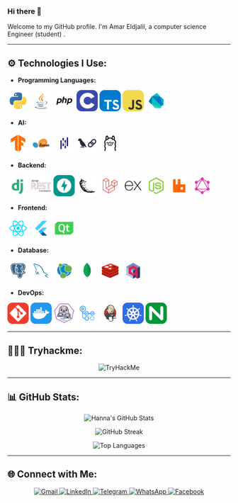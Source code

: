 ### Hi there 👋

Welcome to my GitHub profile. I'm Amar Eldjalil, a computer science Engineer (student) . 


---

## ⚙️ Technologies I Use:


<span>

- **Programming Languages:**
  
<img alt="Python" width="48px" src="icons/Py.svg" title="Python - Versatile programming language for web, AI, and scripting." />
<img alt="Java" width="48px" src="icons/Java.svg" title="Java - Object-oriented programming language used in web and Android development." />
<img alt="php" width="48px" src="icons/PHP.svg" title="PHP - Server-side scripting language for web development." />
<img alt="C" width="48px" src="icons/C.svg" title="C - Low-level programming language for system programming." />
<img alt="TS" width="48px" src="icons/TypeScript.svg" title="TypeScript - A superset of JavaScript with static typing." />
<img alt="JS" width="48px" src="icons/JS.svg" title="JavaScript - The language of the web, enabling interactive web pages." />
<img alt="Dark" width="48px" src="icons/dart-light.svg" title="Dart - Optimized for front-end development, mainly used with Flutter." />


- **AI:**

<img alt="TensorFlow" width="48px" src="icons/TensorFlow.svg" title="TensorFlow - Open-source machine learning framework." />
<img alt="sklean" width="48px" src="icons/SciKitLearn.svg" title="Scikit-Learn - Machine learning library for Python." />
<img alt="pandas" width="48px" src="icons/pandas.svg" title="Pandas - Data analysis and manipulation library for Python." />
<img alt="langchain" width="48px" src="icons/langchain-light.svg" title="LangChain - Framework for building LLM-based applications." />
<img alt="ollam" width="48px" src="icons/ollama-light.svg" title="Ollama - AI model deployment and management tool." />

- **Backend:**


<img alt="Django" width="48px" src="icons/Dj.svg" title="Django - High-level Python web framework." />
<img alt="DjangoRest" width="48px" src="icons/Rest.svg" title="Django REST Framework - Toolkit for building web APIs in Django." />
<img alt="FastAPI" width="48px" src="icons/FastAPI.svg" title="FastAPI - High-performance Python web framework for APIs." />
<img alt="Flask" width="48px" src="icons/Flask.svg" title="Flask - Lightweight Python web framework." />
<img alt="Laravel" width="48px" src="icons/laravel.svg" title="Laravel - PHP framework for web applications." />
<img alt="ExpressJS" width="48px" src="icons/ExpressJS.svg" title="Express.js - Web application framework for Node.js." />
<img alt="node" width="48px" src="icons/NodeJS.svg" title="Node.js - JavaScript runtime for server-side applications." />
<img alt="rabbitMq" width="48px" src="icons/RabbitMQ-Light.svg" title="RabbitMQ - Message broker for asynchronous communication." />
<img alt="Graphql" width="48px" src="icons/GraphQL.svg" title="GraphQL - Query language for APIs." />

- **Frontend:**
  
<img alt="React" width="48px" src="icons/React.svg" title="React - JavaScript library for building user interfaces." />
<img alt="Flutter" width="48px" src="icons/Flutter-Light.svg" title="Flutter - UI toolkit for natively compiled applications." />
<img alt="pyqt6" width="48px" src="icons/QT.svg" title="PyQt6 - Python bindings for the Qt application framework." />

- **Database:**

<img alt="PostgresSQL" width="48px" src="icons/PSQL.svg" title="PostgreSQL - Advanced open-source relational database." />
<img alt="MySQL" width="48px" src="icons/MySQL.svg" title="MySQL - Popular open-source relational database." />
<img alt="Neo4j" width="48px" src="icons/Neo4j.svg" title="Neo4j - Graph database for connected data." />
<img alt="MongoDB" width="48px" src="icons/MongoDB.svg" title="MongoDB - NoSQL database for scalable applications." />
<img alt="Redis" width="48px" src="icons/Redis.svg" title="Redis - In-memory data store used for caching." />
<img alt="Qdrant" width="48px" src="icons/qdrant-light.svg" title="Qdrant - Vector search database for AI applications." />

- **DevOps:**

<img alt="Git" width="48px" src="icons/Git.svg" title="Git - Version control system." />
<img alt="Docker" width="48px" src="icons/Docker.svg" title="Docker - Containerization platform." />
<img alt="Podman" width="48px" src="icons/podman-light.svg" title="Podman - Alternative to Docker for managing containers." />
<img alt="Github-actions" width="48px" src="icons/githubactions-light.svg" title="GitHub Actions - Automation and CI/CD tool." />
<img alt="jenkins" width="48px" src="icons/Jenkins-Light.svg" title="Jenkins - Open-source automation server for CI/CD." />
<img alt="K8s" width="48px" src="icons/kubernetes.svg" title="Kubernetes - Container orchestration platform." />
<img alt="Nginx" width="48px" src="icons/Nginx.svg" title="Nginx - Web server and reverse proxy." />

</span>

---

## 👨🏻‍💻 Tryhackme:
<p align="center">
 <a herf='https://tryhackme.com/p/Amar.AJ' > <img src="https://tryhackme-badges.s3.amazonaws.com/Amar.AJ.png" alt="TryHackMe" /></a>
</p>

---

## 📊 GitHub Stats:
<p align="center">
  <img src="https://github-readme-stats.vercel.app/api?username=B-AJ-Amar&show_icons=true&theme=dark" alt="Hanna's GitHub Stats">
</p>

<p align="center">
  <img src="https://nirzak-streak-stats.vercel.app/?user=B-AJ-Amar&hide_border=false&theme=dark" alt="GitHub Streak">
</p>

<p align="center">
  <img src="https://github-readme-stats.vercel.app/api/top-langs/?username=B-AJ-Amar&theme=dark&layout=compact" alt="Top Languages">
</p>



---


## 🌐 Connect with Me:

<p align="center">
  <a href="mailto:amarbouakaz91@gmail.com">
    <img src="https://img.shields.io/badge/Gmail-D14836?style=for-the-badge&logo=gmail&logoColor=white" alt="Gmail">
  </a>
  <a href="https://www.linkedin.com/in/b-aj-amar/">
    <img src="https://img.shields.io/badge/linkedin-%230077B5.svg?style=for-the-badge&logo=linkedin&logoColor=white" alt="LinkedIn">
  </a>
  <a href="https://t.me/B_AJ_Amar">
    <img src="https://img.shields.io/badge/Telegram-2CA5E0?style=for-the-badge&logo=telegram&logoColor=white" alt="Telegram">
  </a>
  <a href="https://wa.me/+213799510793">
    <img src="https://img.shields.io/badge/WhatsApp-25D366?style=for-the-badge&logo=whatsapp&logoColor=white" alt="WhatsApp">
  </a>
  <a href="https://www.facebook.com/B.Amar.ADj/">
    <img src="https://img.shields.io/badge/Facebook-%231877F2.svg?style=for-the-badge&logo=Facebook&logoColor=white" alt="Facebook">
  </a>
</p>


<!--
**Bkz-Amar/Bkz-Amar** is a ✨ _special_ ✨ repository because its `README.md` (this file) appears on your GitHub profile.
Here are some ideas to get you started:

- 🔭 I’m currently working on ...
- 🌱 I’m currently learning ...
- 👯 I’m looking to collaborate on ...
- 🤔 I’m looking for help with ...
- 💬 Ask me about ...
- 📫 How to reach me: amarbouakaz91
- 😄 Pronouns: ...
- ⚡ Fun fact: ...
-->


